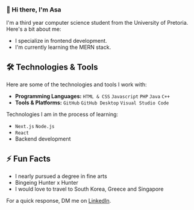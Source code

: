 ### 👋 Hi there, I'm Asa

I'm a third year computer science student from the University of Pretoria. Here's a bit about me:

- I specialize in frontend development.
- I'm currently learning the MERN stack.

## 🛠️ Technologies & Tools

Here are some of the technologies and tools I work with:

- **Programming Languages:** `HTML & CSS` `Javascript` `PHP` `Java` `C++`
- **Tools & Platforms:** `GitHub` `GitHub Desktop` `Visual Studio Code`

Technologies I am in the process of learning:
- `Next.js` `Node.js`
- `React`
- Backend development

## ⚡ Fun Facts

- I nearly pursued a degree in fine arts
- Bingeing Hunter x Hunter
- I would love to travel to South Korea, Greece and Singapore


For a quick response, DM me on [LinkedIn](https://www.linkedin.com/in/asa-siphuma-07397b262/).

<!--
**Supaweird0/Supaweird0** is a ✨ _special_ ✨ repository because its `README.md` (this file) appears on your GitHub profile.

Here are some ideas to get you started:

- 🔭 I’m currently working on ...
- 🌱 I’m currently learning ...
- 👯 I’m looking to collaborate on ...
- 🤔 I’m looking for help with ...
- 💬 Ask me about ...
- 📫 How to reach me: ...
- 😄 Pronouns: ...
- ⚡ Fun fact: ...
-->
